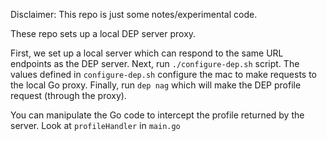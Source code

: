 Disclaimer: This repo is just some notes/experimental code.

These repo sets up a local DEP server proxy.

First, we set up a local server which can respond to the same URL endpoints as the DEP server.
Next, run `./configure-dep.sh` script. The values defined in `configure-dep.sh` configure the mac to make requests to the local Go proxy.
Finally, run `dep nag` which will make the DEP profile request (through the proxy). 

You can manipulate the Go code to intercept the profile returned by the server. Look at `profileHandler` in `main.go`
